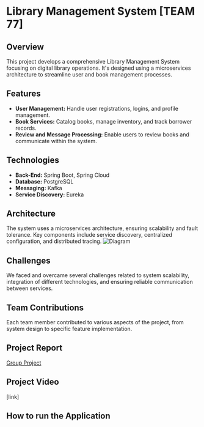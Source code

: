 
# Library Management System [TEAM 77]

## Overview
This project develops a comprehensive Library Management System focusing on digital library operations. It's designed using a microservices architecture to streamline user and book management processes.

## Features
- **User Management:** Handle user registrations, logins, and profile management.
- **Book Services:** Catalog books, manage inventory, and track borrower records.
- **Review and Message Processing:** Enable users to review books and communicate within the system.

## Technologies
- **Back-End:** Spring Boot, Spring Cloud
- **Database:** PostgreSQL
- **Messaging:** Kafka
- **Service Discovery:** Eureka

## Architecture
The system uses a microservices architecture, ensuring scalability and fault tolerance. Key components include service discovery, centralized configuration, and distributed tracing.
![Diagram](https://github.com/ZhaoYuxin1211/DistributedLibrary/assets/74203373/d6bbb502-6912-49d7-92c8-a9e2a25f0a9c)


## Challenges
We faced and overcame several challenges related to system scalability, integration of different technologies, and ensuring reliable communication between services.

## Team Contributions
Each team member contributed to various aspects of the project, from system design to specific feature implementation.
   
## Project Report
[Group Project](https://github.com/ZhaoYuxin1211/DistributedLibrary/blob/main/FinalTeamProjectreport.pdf)


## Project Video
[link]


## How to run the Application
